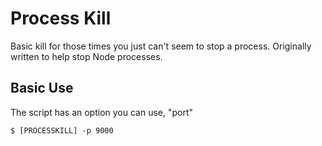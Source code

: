 # Process Kill

Basic kill for those times you just can't seem to stop a process. Originally
written to help stop Node processes.


## Basic Use

The script has an option you can use, "port"

```shell
$ [PROCESSKILL] -p 9000
```
